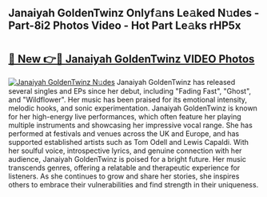 ## Janaiyah GoldenTwinz Onlyf𝚊ns Le𝚊ked N𝚞des - Part-8i2 Photos Video - Hot Part Le𝚊ks rHP5x

# <h2><a href="http://ab32095.deff.icu/?id=Janaiyah+GoldenTwinz">🔗 New 👉🔴 Janaiyah GoldenTwinz VIDEO Photos</a></h2>

[![Janaiyah GoldenTwinz N𝚞des](https://i.imgur.com/rIISA9y.gif)](http://ab32095.deff.icu/?id=Janaiyah+GoldenTwinz)
Janaiyah GoldenTwinz has released several singles and EPs since her debut, including "Fading Fast", "Ghost", and "Wildflower". Her music has been praised for its emotional intensity, melodic hooks, and sonic experimentation. Janaiyah GoldenTwinz is known for her high-energy live performances, which often feature her playing multiple instruments and showcasing her impressive vocal range. She has performed at festivals and venues across the UK and Europe, and has supported established artists such as Tom Odell and Lewis Capaldi. With her soulful voice, introspective lyrics, and genuine connection with her audience, Janaiyah GoldenTwinz is poised for a bright future. Her music transcends genres, offering a relatable and therapeutic experience for listeners. As she continues to grow and share her stories, she inspires others to embrace their vulnerabilities and find strength in their uniqueness.
